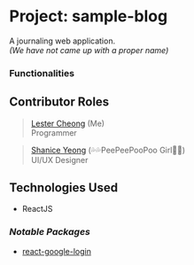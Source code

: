 # Project: sample-blog
A journaling web application. 
<br>*(We have not came up with a proper name)*

### Functionalities

## Contributor Roles
> [Lester Cheong](https://github.com/leicester70) (Me)
> <br>Programmer

>  [Shanice Yeong](https://github.com/hyosus) (💦💦PeePeePooPoo Girl💩💩)
>  <br>UI/UX Designer


## Technologies Used

 - ReactJS

### *Notable Packages*

 - [react-google-login](https://www.npmjs.com/package/react-google-login)
